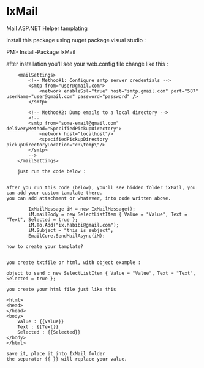 # IxMail
Mail ASP.NET Helper tamplating

install this package using nuget package visual studio : 

PM> Install-Package IxMail 

after installation you'll see your web.config file change like this :


		<mailSettings>
			<!-- Method#1: Configure smtp server credentials -->
			<smtp from="user@gmail.com">
				<network enableSsl="true" host="smtp.gmail.com" port="587" userName="user@gmail.com" password="password" />
			</smtp>
			
			<!-- Method#2: Dump emails to a local directory -->
			<!--
			<smtp from="some-email@gmail.com" deliveryMethod="SpecifiedPickupDirectory">
				<network host="localhost"/>
				<specifiedPickupDirectory pickupDirectoryLocation="c:\temp\"/>
			</smtp>
			-->
		</mailSettings>
		
		just run the code below :
		
		
    after you run this code (below), you'll see hidden folder ixMail, you can add your custom tamplate there.
    you can add attachment or whatever, into code written above.
		
            IxMailMessage iM = new IxMailMessage();
            iM.mailBody = new SelectListItem { Value = "Value", Text = "Text", Selected = true };
            iM.To.Add("ix.habibi@gmail.com");
            iM.Subject = "this is subject";
            EmailCore.SendMailAsync(iM);
            
    how to create your tamplate?
    
    
    you create txtfile or html, with object example :
    
    object to send : new SelectListItem { Value = "Value", Text = "Text", Selected = true };
    
    you create your html file just like this
    
    <html>
    <head>
    </head>
    <body>
        Value : {{Value}}
        Text : {{Text}}
        Selected : {{Selected}}
    </body>
    </html>
    
    save it, place it into IxMail folder
    the separator {{ }} will replace your value.
    
    
            
